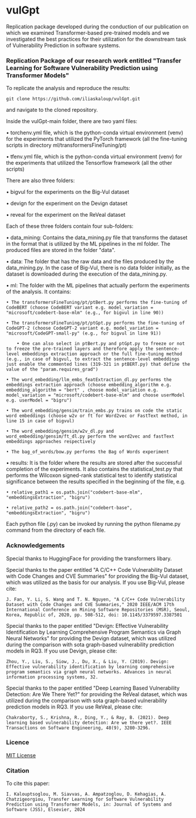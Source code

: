 # vulGpt
Replication package developed during the conduction of our publication on which we examined Transformer-based pre-trained models and we investigated the best practices for their utilization for the downstream task of Vulnerability Prediction in software systems.

### Replication Package of our research work entitled "Transfer Learning for Software Vulnerability Prediction using Transformer Models"

To replicate the analysis and reproduce the results:

~~~
git clone https://github.com/iliaskaloup/vulGpt.git
~~~
and navigate to the cloned repository.

Inside the vulGpt-main folder, there are two yaml files:

• torchenv.yml file, which is the python-conda virtual environment (venv) for the experiments that utilized the PyTorch framework (all the fine-tuning scripts in directory ml/transformersFineTuning/pt)

• tfenv.yml file, which is the python-conda virtual environment (venv) for the experiments that utilized the Tensorflow framework (all the other scripts)

There are also three folders:

• bigvul for the experiments on the Big-Vul dataset 

• devign for the experiment on the Devign dataset

• reveal for the experiment on the ReVeal dataset

Each of these three folders contain four sub-folders:

• data_mining: Contains the data_mining.py file that transforms the dataset in the format that is utilized by the ML pipelines in the ml folder. The produced files are stored in the folder "data".

• data: The folder that has the raw data and the files produced by the data_mining.py.
	In the case of Big-Vul, there is no data folder initially, as the dataset is downloaded during the execution of the data_mining.py.

• ml: The folder with the ML pipelines that actually perform the experiments of the analysis. It contains:

	• The transformersFineTuning/pt/ptBert.py performs the fine-tuning of CodeBERT (choose CodeBERT variant e.g. model_variation = "microsoft/codebert-base-mlm" (e.g., for bigvul in line 90))
	
	• The transformersFineTuning/pt/ptGpt.py performs the fine-tuning of CodeGPT-2 (choose CodeGPT-2 variant e.g. model_variation = "microsoft/CodeGPT-small-py" (e.g., for bigvul in line 91))
	
		• One can also select in ptBert.py and ptGpt.py to freeze or not to freeze the pre-trained layers and therefore apply the sentence-level embeddings extraction approach or the full fine-tuning method (e.g., in case of bigvul, to extract the sentence-level embeddings just enable the commented lines (319-321 in ptBERT.py) that define the value of the "param.requires_grad")
	
	• The word_embedding/llm_embs_featExtraction_dl.py performs the embeddings extraction approach (choose embedding_algorithm e.g. embedding_algorithm = "bert" , choose model_variation e.g. model_variation = "microsoft/codebert-base-mlm" and choose userModel e.g. userModel = "bigru")
	
	• The word_embedding/gensim/train_embs.py trains on code the static word embeddings (choose w2v or ft for Word2vec or FastText method, in line 15 in case of bigvul)
	
	• The word_embedding/gensim/w2v_dl.py and word_embedding/gensim/ft_dl.py perform the word2vec and fastText embeddings approaches respectively
	
	• The bag_of_words/bow.py performs the Bag of Words experiment

• results: It is the folder where the results are stored after the successful completion of the experiments. It also contains the statistical_test.py that performs the Wilcoxon signed-rank statistical test to identify statistical significance between the results specified in the beginning of the file, e.g.

	• relative_path1 = os.path.join("codebert-base-mlm", "embeddingsExtraction", "bigru")
	
	• relative_path2 = os.path.join("codebert-base", "embeddingsExtraction", "bigru")
	
Each python file (.py) can be invoked by running the python filename.py command from the directory of each file.


### Acknowledgements

Special thanks to HuggingFace for providing the transformers libary.

Special thanks to the paper entitled "A C/C++ Code Vulnerability Dataset with Code Changes and CVE Summaries" for providing the Big-Vul dataset, which was utilized as the basis for our analysis. If you use Big-Vul, please cite:

~~~
J. Fan, Y. Li, S. Wang and T. N. Nguyen, "A C/C++ Code Vulnerability Dataset with Code Changes and CVE Summaries," 2020 IEEE/ACM 17th International Conference on Mining Software Repositories (MSR), Seoul, Korea, Republic of, 2020, pp. 508-512, doi: 10.1145/3379597.3387501
~~~

Special thanks to the paper entitled "Devign: Effective Vulnerability Identification by Learning Comprehensive Program Semantics via Graph Neural Networks" for providing the Devign dataset, which was utilized during the comparison with sota graph-based vulnerability prediction models in RQ3. If you use Devign, please cite:
~~~
Zhou, Y., Liu, S., Siow, J., Du, X., & Liu, Y. (2019). Devign: Effective vulnerability identification by learning comprehensive program semantics via graph neural networks. Advances in neural information processing systems, 32.
~~~

Special thanks to the paper entitled "Deep Learning Based Vulnerability Detection: Are We There Yet?" for providing the ReVeal dataset, which was utilized during the comparison with sota graph-based vulnerability prediction models in RQ3. If you use ReVeal, please cite:
~~~
Chakraborty, S., Krishna, R., Ding, Y., & Ray, B. (2021). Deep learning based vulnerability detection: Are we there yet?. IEEE Transactions on Software Engineering, 48(9), 3280-3296.
~~~


### Licence

[MIT License](https://github.com/iliaskaloup/vulGpt/blob/main/LICENSE)

### Citation
To cite this paper:
~~~
I. Kalouptsoglou, M. Siavvas, A. Ampatzoglou, D. Kehagias, A. Chatzigeorgiou, Transfer Learning for Software Vulnerability Prediction using Transformer Models, in: Journal of Systems and Software (JSS), Elsevier, 2024
~~~

